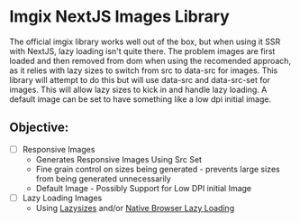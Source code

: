 # Imgix NextJS Images Library

The official imgix library works well out of the box, but when using it SSR with NextJS, lazy loading isn't quite there. The problem images are first loaded and then removed from dom when using the recomended approach, as it relies with lazy sizes to switch from src to data-src for images. This library will attempt to do this but will use data-src and  data-src-set for images. This will allow lazy sizes to kick in and handle lazy loading. A default image can be set to have something like a low dpi initial image.

## Objective:

- [ ] Responsive Images 
  - Generates Responsive Images Using Src Set
  - Fine grain control on sizes being generated - prevents large sizes from being generated unnecessarily
  - Default Image - Possibly Support for Low DPI initial Image
- [ ] Lazy Loading Images
  - Using [Lazysizes](https://github.com/aFarkas/lazysizes) and/or [Native Browser Lazy Loading](https://caniuse.com/loading-lazy-attr)
